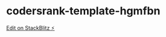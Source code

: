 # codersrank-template-hgmfbn

[Edit on StackBlitz ⚡️](https://stackblitz.com/edit/codersrank-template-hgmfbn)